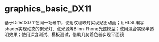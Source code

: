 # graphics_basic_DX11
基于Direct3D 11在同一场景中，使用纹理映射实现贴图动画；用HLSL编写shader实现动态的聚光灯、点光源等Blinn-Phong光照模型；使用混合实现半透明效果；使用深度测试、模板测试，借助几何着色器实现平面镜
